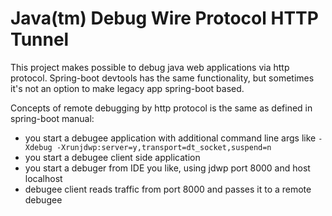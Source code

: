# Java(tm) Debug Wire Protocol HTTP Tunnel

This project makes possible to debug java web applications via http protocol.
Spring-boot devtools has the same functionality, but sometimes it's not an option to make legacy app spring-boot based.

Concepts of remote debugging by http protocol is the same as defined in spring-boot manual:
* you start a debugee application with additional command line args like ``-Xdebug -Xrunjdwp:server=y,transport=dt_socket,suspend=n``
* you start a debugee client side application
* you start a debuger from IDE you like, using jdwp port 8000 and host localhost
* debugee client reads traffic from port 8000 and passes it to a remote debugee

